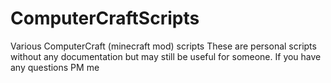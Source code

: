 # ComputerCraftScripts
Various ComputerCraft (minecraft mod) scripts
These are personal scripts without any documentation but may still be useful for someone.
If you have any questions PM me

